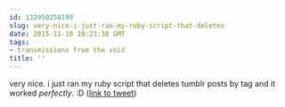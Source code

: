 ```yaml
---
id: 132950258199
slug: very-nice-i-just-ran-my-ruby-script-that-deletes
date: 2015-11-10 19:23:38 GMT
tags:
- transmissions from the void
title: ''
---
```

very nice. i just ran my ruby script that deletes tumblr posts by tag and it worked *perfectly*. :D (<a href="http://twitter.com/mxbees/status/664158358983831552">link to tweet</a>)